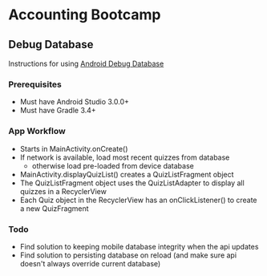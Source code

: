 # Accounting Bootcamp

## Debug Database
Instructions for using [Android Debug Database](https://github.com/amitshekhariitbhu/Android-Debug-Database)

### Prerequisites
 * Must have Android Studio 3.0.0+
 * Must have Gradle 3.4+

### App Workflow
 * Starts in MainActivity.onCreate()
 * If network is available, load most recent quizzes from database
    * otherwise load pre-loaded from device database
 * MainActivity.displayQuizList() creates a QuizListFragment object
 * The QuizListFragment object uses the QuizListAdapter to display all quizzes in a RecyclerView
 * Each Quiz object in the RecyclerView has an onClickListener() to create a new QuizFragment
 
### Todo
 * Find solution to keeping mobile database integrity when the api updates
 * Find solution to persisting database on reload (and make sure api doesn't always override current database)
